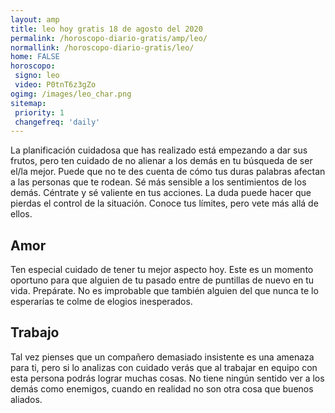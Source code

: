 ```yaml
---
layout: amp
title: leo hoy gratis 18 de agosto del 2020 
permalink: /horoscopo-diario-gratis/amp/leo/
normallink: /horoscopo-diario-gratis/leo/
home: FALSE
horoscopo:
 signo: leo
 video: P0tnT6z3gZo
ogimg: /images/leo_char.png
sitemap:
 priority: 1
 changefreq: 'daily'
---
```



La planificación cuidadosa que has realizado está empezando a dar sus frutos, pero ten cuidado de no alienar a los demás en tu búsqueda de ser el/la mejor. Puede que no te des cuenta de cómo tus duras palabras afectan a las personas que te rodean. Sé más sensible a los sentimientos de los demás. Céntrate y sé valiente en tus acciones. La duda puede hacer que pierdas el control de la situación. Conoce tus límites, pero vete más allá de ellos.

## Amor

Ten especial cuidado de tener tu mejor aspecto hoy. Este es un momento oportuno para que alguien de tu pasado entre de puntillas de nuevo en tu vida. Prepárate. No es improbable que también alguien del que nunca te lo esperarías te colme de elogios inesperados.

## Trabajo

Tal vez pienses que un compañero demasiado insistente es una amenaza para ti, pero si lo analizas con cuidado verás que al trabajar en equipo con esta persona podrás lograr muchas cosas. No tiene ningún sentido ver a los demás como enemigos, cuando en realidad no son otra cosa que buenos aliados.